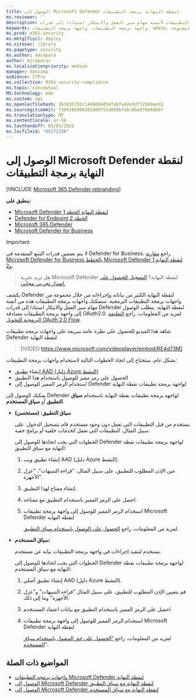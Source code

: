 ```yaml
---
title: الوصول إلى Microsoft Defender لنقطة النهاية برمجة التطبيقات
ms.reviewer: ''
description: تعرف على كيفية استخدام واجهات برمجة التطبيقات لأتمتة مهام سير العمل والابتكار استنادا إلى قدرات Microsoft Defender لنقطة النهاية
keywords: واجهة برمجة التطبيقات، واجهة برمجة التطبيقات، wdatp، واجهة برمجة التطبيقات المفتوحة، microsoft Defender لواجهة برمجة تطبيقات نقطة النهاية، microsoft defender atp، واجهة برمجة التطبيقات العامة، واجهة برمجة التطبيقات المدعومة، التنبيهات، الجهاز، المستخدم، المجال، ip، ملف، تتبع متقدم، استعلام
ms.prod: m365-security
ms.mktglfcycl: deploy
ms.sitesec: library
ms.pagetype: security
ms.author: macapara
author: mjcaparas
ms.localizationpriority: medium
manager: dansimp
audience: ITPro
ms.collection: M365-security-compliance
ms.topic: conceptual
MS.technology: mde
ms.custom: api
ms.openlocfilehash: 3638357d2c1440604858fabfa42e5df32569aed3
ms.sourcegitcommit: f30616b90b382409f53a056b7a6c8be078e6866f
ms.translationtype: MT
ms.contentlocale: ar-SA
ms.lasthandoff: 05/03/2022
ms.locfileid: "65172256"
---
```

# <a name="access-the-microsoft-defender-for-endpoint-apis"></a>الوصول إلى Microsoft Defender لنقطة النهاية برمجة التطبيقات

[!INCLUDE [Microsoft 365 Defender rebranding](../../includes/microsoft-defender.md)]

**ينطبق على:**
- [Microsoft Defender لنقطة النهاية الخطة 1](https://go.microsoft.com/fwlink/p/?linkid=2154037)
- [Defender for Endpoint الخطة 2](https://go.microsoft.com/fwlink/p/?linkid=2154037)
- [Microsoft 365 Defender](https://go.microsoft.com/fwlink/?linkid=2118804)
- [Microsoft Defender for Business](../defender-business/index.yml)

> [!IMPORTANT]
> لا يتم تضمين قدرات التتبع المتقدمة في Defender for Business. راجع [مقارنة Microsoft Defender for Business بالخطط Microsoft Defender لنقطة النهاية 1 و2](../defender-business/compare-mdb-m365-plans.md#compare-microsoft-defender-for-business-to-microsoft-defender-for-endpoint-plans-1-and-2).

> هل تريد تجربة Microsoft Defender لنقطة النهاية؟ [التسجيل للحصول على إصدار تجريبي مجاني.](https://signup.microsoft.com/create-account/signup?products=7f379fee-c4f9-4278-b0a1-e4c8c2fcdf7e&ru=https://aka.ms/MDEp2OpenTrial?ocid=docs-wdatp-exposedapis-abovefoldlink)

يكشف Defender لنقطة النهاية الكثير من بياناته وإجراءاته من خلال مجموعة من واجهات برمجة التطبيقات البرمجية. ستمكنك واجهات برمجة التطبيقات هذه من أتمتة مهام سير العمل والابتكار استنادا إلى قدرات Defender لنقطة النهاية. يتطلب الوصول إلى واجهة برمجة التطبيقات مصادقة OAuth2.0. لمزيد من المعلومات، راجع [التعليمة البرمجية للتخويل OAuth 2.0 Flow](/azure/active-directory/develop/active-directory-v2-protocols-oauth-code).

شاهد هذا الفيديو للحصول على نظرة عامة سريعة على واجهات برمجة تطبيقات Defender لنقطة النهاية.

> [!VIDEO https://www.microsoft.com/videoplayer/embed/RE4d73M]

بشكل عام، ستحتاج إلى اتخاذ الخطوات التالية لاستخدام واجهات برمجة التطبيقات:

- إنشاء [تطبيق AAD (دليل Azure النشط)](/microsoft-365/security/defender-endpoint/exposed-apis-create-app-nativeapp)
- الحصول على رمز مميز للوصول باستخدام هذا التطبيق
- استخدام الرمز المميز للوصول إلى Defender لواجهة برمجة تطبيقات نقطة النهاية

يمكنك الوصول إلى Defender لواجهة برمجة تطبيقات نقطة النهاية باستخدام **سياق التطبيق** أو **سياق المستخدم**.

- **سياق التطبيق: (مستحسن)**

  يستخدم من قبل التطبيقات التي تعمل دون وجود مستخدم قام بتسجيل الدخول. على سبيل المثال، التطبيقات التي تعمل كخدمات خلفية أو برامج خفية.

  الخطوات التي يجب اتخاذها للوصول إلى Defender لواجهة برمجة تطبيقات نقطة النهاية مع سياق التطبيق:

  1. إنشاء تطبيق ويب AAD (دليل Azure النشط).
  2. عين الإذن المطلوب للتطبيق، على سبيل المثال، "قراءة التنبيهات"، "عزل الأجهزة".
  3. إنشاء مفتاح لهذا التطبيق.
  4. احصل على الرمز المميز باستخدام التطبيق مع مفتاحه.
  5. استخدام الرمز المميز للوصول إلى واجهة برمجة تطبيقات Microsoft Defender لنقطة النهاية

     لمزيد من المعلومات، راجع [الحصول على الوصول باستخدام سياق التطبيق](exposed-apis-create-app-webapp.md).

- **سياق المستخدم:**

  يستخدم لتنفيذ إجراءات في واجهة برمجة التطبيقات نيابة عن مستخدم.

  الخطوات التي يجب اتخاذها للوصول إلى Defender لواجهة برمجة تطبيقات نقطة النهاية مع سياق المستخدم:

  1. إنشاء تطبيق أصلي AAD (دليل Azure النشط).
  2. قم بتعيين الإذن المطلوب للتطبيق، على سبيل المثال "قراءة التنبيهات" و"عزل الأجهزة" وما إلى ذلك.
  3. احصل على الرمز المميز باستخدام التطبيق مع بيانات اعتماد المستخدم.
  4. استخدام الرمز المميز للوصول إلى واجهة برمجة تطبيقات Microsoft Defender لنقطة النهاية

     لمزيد من المعلومات، راجع ["الحصول على حق الوصول باستخدام سياق المستخدم](exposed-apis-create-app-nativeapp.md)".

## <a name="related-topics"></a>المواضيع ذات الصلة

- [واجهات برمجة التطبيقات Microsoft Defender لنقطة النهاية](exposed-apis-list.md)
- [الوصول إلى Microsoft Defender لنقطة النهاية مع سياق التطبيق](exposed-apis-create-app-webapp.md)
- [الوصول إلى Microsoft Defender لنقطة النهاية مع سياق المستخدم](exposed-apis-create-app-nativeapp.md)
